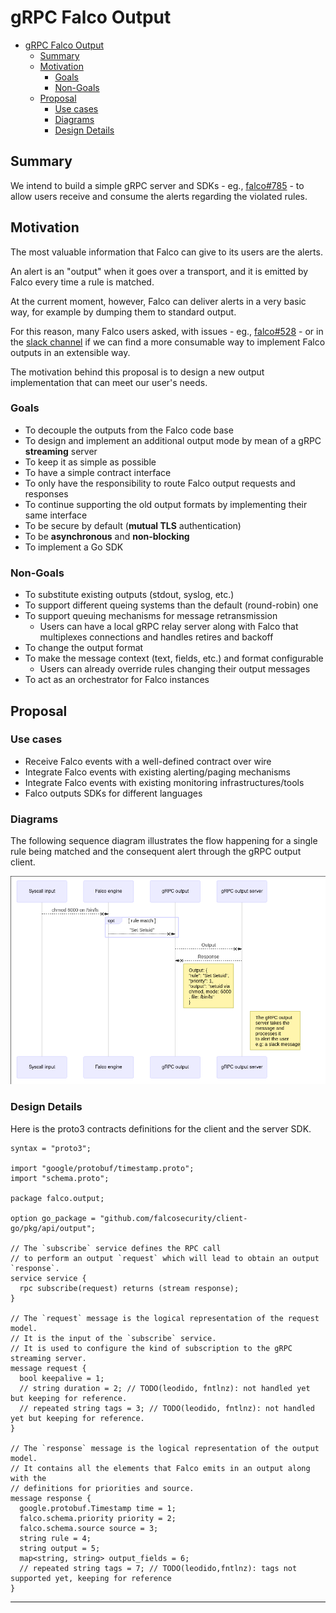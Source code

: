 # gRPC Falco Output

<!-- toc -->

- [gRPC Falco Output](#grpc-falco-output)
  - [Summary](#summary)
  - [Motivation](#motivation)
    - [Goals](#goals)
    - [Non-Goals](#non-goals)
  - [Proposal](#proposal)
    - [Use cases](#use-cases)
    - [Diagrams](#diagrams)
    - [Design Details](#design-details)

<!-- tocstop -->

## Summary

We intend to build a simple gRPC server and SDKs - eg., [falco#785](https://github.com/falcosecurity/falco/issues/785) - to allow users receive and consume the alerts regarding the violated rules.

## Motivation

The most valuable information that Falco can give to its users are the alerts.

An alert is an "output" when it goes over a transport, and it is emitted by Falco every time a rule is matched.

At the current moment, however, Falco can deliver alerts in a very basic way, for example by dumping them to standard output.

For this reason, many Falco users asked, with issues - eg., [falco#528](https://github.com/falcosecurity/falco/issues/528) - or in the [slack channel](https://sysdig.slack.com) if we can find a more consumable way to implement Falco outputs in an extensible way.

The motivation behind this proposal is to design a new output implementation that can meet our user's needs.

### Goals

- To decouple the outputs from the Falco code base
- To design and implement an additional output mode by mean of a gRPC **streaming** server
- To keep it as simple as possible
- To have a simple contract interface
- To only have the responsibility to route Falco output requests and responses
- To continue supporting the old output formats by implementing their same interface
- To be secure by default (**mutual TLS** authentication)
- To be **asynchronous** and **non-blocking**
- To implement a Go SDK

### Non-Goals

- To substitute existing outputs (stdout, syslog, etc.)
- To support different queing systems than the default (round-robin) one
- To support queuing mechanisms for message retransmission
  - Users can have a local gRPC relay server along with Falco that multiplexes connections and handles retires and backoff
- To change the output format
- To make the message context (text, fields, etc.) and format configurable
  - Users can already override rules changing their output messages
- To act as an orchestrator for Falco instances

## Proposal

### Use cases

- Receive Falco events with a well-defined contract over wire
- Integrate Falco events with existing alerting/paging mechanisms
- Integrate Falco events with existing monitoring infrastructures/tools
- Falco outputs SDKs for different languages

### Diagrams

The following sequence diagram illustrates the flow happening for a single rule being matched and the consequent alert through the gRPC output client.

![Single alert sequence diagram](20190826-grpc-output-single-alert-sequence.png)

### Design Details

Here is the proto3 contracts definitions for the client and the server SDK.

```proto3
syntax = "proto3";

import "google/protobuf/timestamp.proto";
import "schema.proto";

package falco.output;

option go_package = "github.com/falcosecurity/client-go/pkg/api/output";

// The `subscribe` service defines the RPC call
// to perform an output `request` which will lead to obtain an output `response`.
service service {
  rpc subscribe(request) returns (stream response);
}

// The `request` message is the logical representation of the request model.
// It is the input of the `subscribe` service.
// It is used to configure the kind of subscription to the gRPC streaming server.
message request {
  bool keepalive = 1;
  // string duration = 2; // TODO(leodido, fntlnz): not handled yet but keeping for reference.
  // repeated string tags = 3; // TODO(leodido, fntlnz): not handled yet but keeping for reference.
}

// The `response` message is the logical representation of the output model.
// It contains all the elements that Falco emits in an output along with the
// definitions for priorities and source.
message response {
  google.protobuf.Timestamp time = 1;
  falco.schema.priority priority = 2;
  falco.schema.source source = 3;
  string rule = 4;
  string output = 5;
  map<string, string> output_fields = 6;
  // repeated string tags = 7; // TODO(leodido,fntlnz): tags not supported yet, keeping for reference
}
```

---
